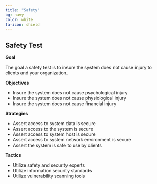 ```yaml
---
title: "Safety"
bg: navy
color: white
fa-icon: shield
---
```


## Safety Test

**Goal**

The goal a safety test is to insure the system does not cause injury to clients and your organization.

**Objectives**

* Insure the system does not cause psychological injury
* Insure the system does not cause physiological injury
* Insure the system does not cause financial injury

**Strategies**

* Assert access to system data is secure
* Assert access to the system is secure
* Assert access to system host is secure
* Assert access to system network environment is secure
* Assert the system is safe to use by clients

**Tactics**

* Utilize safety and security experts
* Utilize information security standards
* Utilize vulnerability scanning tools
